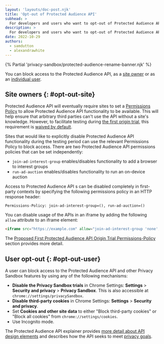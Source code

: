 ```yaml
---
layout: 'layouts/doc-post.njk'
title: 'Opt-out of Protected Audience API'
subhead: >
  For developers and users who want to opt-out of Protected Audience API.
description: >
  For developers and users who want to opt-out of Protected Audience API.
date: 2022-10-29
authors:
  - samdutton
  - alexandrawhite
---
```


{% Partial 'privacy-sandbox/protected-audience-rename-banner.njk' %}

You can block access to the Protected Audience API, as a [site owner](#opt-out-site) or as an [individual user](#opt-out-user).

## Site owners {: #opt-out-site}

Protected Audience API will eventually require sites to set a [Permissions Policy](/docs/privacy-sandbox/permissions-policy/)
to allow Protected Audience API functionality to be available. This will help ensure that
arbitrary third parties can't use the API without a site's knowledge. However,
to facilitate testing during [the first origin trial](/blog/privacy-sandbox-unified-origin-trial),
this requirement is [waived by default](https://github.com/WICG/turtledove/blob/main/Proposed_First_FLEDGE_OT_Details.md#permissions-policy).

Sites that would like to explicitly disable Protected Audience API functionality during the
testing period can use the relevant Permissions Policy to block access. There
are two Protected Audience API permissions policies that can be set independently:

* `join-ad-interest-group` enables/disables functionality to add a browser to
  interest groups
* `run-ad-auction` enables/disables functionality to run an on-device auction

Access to Protected Audience API s can be disabled completely in first-party contexts by
specifying the following permissions policy in an HTTP response header:

``` text
Permissions-Policy: join-ad-interest-group=(), run-ad-auction=()
```

You can disable usage of the APIs in an iframe by adding the following `allow`
attribute to an iframe element:

``` html
<iframe src="https://example.com" allow="join-ad-interest-group 'none'; run-ad-auction 'none'"></iframe>
```

The [Proposed First Protected Audience API Origin Trial Permissions-Policy](https://github.com/WICG/turtledove/blob/main/Proposed_First_FLEDGE_OT_Details.md#permissions-policy)
section provides more detail.

## User opt-out {: #opt-out-user}

A user can block access to the Protected Audience API and other Privacy Sandbox features by
using any of the following mechanisms:

*  **Disable the Privacy Sandbox trials** in Chrome Settings: **Settings** >
    **Security and privacy** > **Privacy Sandbox**. This is also accessible at `chrome://settings/privacySandbox`.
* **Disable third-party cookies** in Chrome Settings: **Settings** > **Security and privacy**.
* Set **Cookies and other site data** to either "Block third-party cookies" or "Block all cookies" from `chrome://settings/cookies`.
* Use Incognito mode.

The Protected Audience API explainer provides [more detail about API design elements](https://github.com/WICG/turtledove/blob/main/FLEDGE.md#design-elements)
and describes how the API seeks to meet
[privacy goals](https://github.com/WICG/turtledove/blob/main/FLEDGE.md#:~:text=privacy%20goal).
